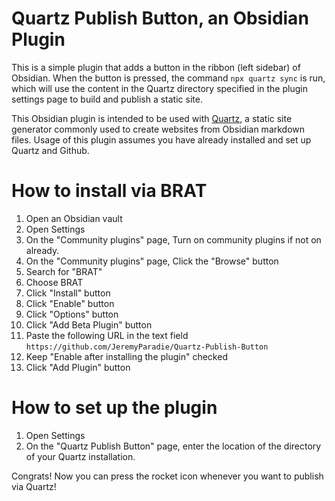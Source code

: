 # Quartz Publish Button, an Obsidian Plugin

This is a simple plugin that adds a button in the ribbon (left sidebar) of Obsidian. When the button is pressed, the command `npx quartz sync` is run, which will use the content in the Quartz directory specified in the plugin settings page to build and publish a static site. 

This Obsidian plugin is intended to be used with [Quartz](https://github.com/jackyzha0/quartz), a static site generator commonly used to create websites from Obsidian markdown files. Usage of this plugin assumes you have already installed and set up Quartz and Github.

# How to install via BRAT
1. Open an Obsidian vault
2. Open Settings
3. On the "Community plugins" page, Turn on community plugins if not on already.
4. On the "Community plugins" page, Click the "Browse" button
5. Search for "BRAT"
6. Choose BRAT
7. Click "Install" button
8. Click "Enable" button
9. Click "Options" button
6. Click "Add Beta Plugin" button
7. Paste the following URL in the text field `https://github.com/JeremyParadie/Quartz-Publish-Button`
8. Keep "Enable after installing the plugin" checked
9. Click "Add Plugin" button

# How to set up the plugin
1. Open Settings
2. On the "Quartz Publish Button" page, enter the location of the directory of your Quartz installation.

Congrats! Now you can press the rocket icon whenever you want to publish via Quartz!
